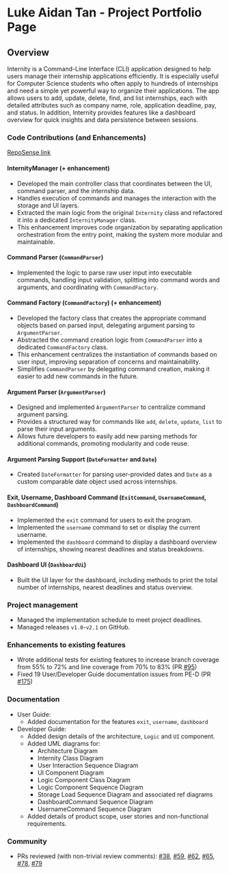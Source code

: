 # Luke Aidan Tan - Project Portfolio Page

## Overview
Internity is a Command-Line Interface (CLI) application designed to help users manage their internship applications efficiently. 
It is especially useful for Computer Science students who often apply to hundreds of internships and need a simple yet powerful 
way to organize their applications.
The app allows users to add, update, delete, find, and list internships, each with detailed 
attributes such as company name, role, application deadline, pay, and status. In addition, Internity provides features 
like a dashboard overview for quick insights and data persistence between sessions.

### Code Contributions (and Enhancements)
[RepoSense link](https://nus-cs2113-ay2526s1.github.io/tp-dashboard/?search=&sort=groupTitle&sortWithin=title&timeframe=commit&mergegroup=&groupSelect=groupByRepos&breakdown=true&checkedFileTypes=docs~functional-code~test-code~other&since=2025-09-19T00%3A00%3A00&filteredFileName=&tabOpen=true&tabType=authorship&tabAuthor=lukeai-tan&tabRepo=AY2526S1-CS2113-W14-4%2Ftp%5Bmaster%5D&authorshipIsMergeGroup=false&authorshipFileTypes=docs~functional-code~test-code~other&authorshipIsBinaryFileTypeChecked=false&authorshipIsIgnoredFilesChecked=false)
#### InternityManager (+ enhancement)
- Developed the main controller class that coordinates between the UI, command parser, and the internship data.
- Handles execution of commands and manages the interaction with the storage and UI layers.
- Extracted the main logic from the original `Internity` class and refactored it into a dedicated `InternityManager` class.
- This enhancement improves code organization by separating application orchestration from the entry point, making
the system more modular and maintainable.

#### Command Parser (`CommandParser`)
- Implemented the logic to parse raw user input into executable commands, handling input validation,
  splitting into command words and arguments, and coordinating with `CommandFactory`.

#### Command Factory (`CommandFactory`) (+ enhancement)
- Developed the factory class that creates the appropriate command objects based on parsed input,
  delegating argument parsing to `ArgumentParser`.
- Abstracted the command creation logic from `CommandParser` into a dedicated `CommandFactory` class.
- This enhancement centralizes the instantiation of commands based on user input, improving separation of concerns and
maintainability.
- Simplifies `CommandParser` by delegating command creation, making it easier to add new commands in the future.

#### Argument Parser (`ArgumentParser`) 
- Designed and implemented `ArgumentParser` to centralize command argument parsing.
- Provides a structured way for commands like `add`, `delete`, `update`, `list` to parse their input arguments.
- Allows future developers to easily add new parsing methods for additional commands, promoting modularity and
code reuse.

#### Argument Parsing Support (`DateFormatter` and `Date`)
- Created `DateFormatter` for parsing user-provided dates and `Date` as a custom comparable date object
  used across internships.

#### Exit, Username, Dashboard Command (`ExitCommand`, `UsernameCommand`, `DashboardCommand`)
- Implemented the `exit` command for users to exit the program.
- Implemented the `username` command to set or display the current username.
- Implemented the `dashboard` command to display a dashboard overview of internships, showing nearest deadlines and status
  breakdowns.

#### Dashboard UI (`DashboardUi`)
- Built the UI layer for the dashboard, including methods to print the total number of internships,
  nearest deadlines and status overview.

### Project management
- Managed the implementation schedule to meet project deadlines.
- Managed releases `v1.0`-`v2.1` on GitHub.

### Enhancements to existing features
- Wrote additional tests for existing features to increase branch coverage from 55% to 72% and line coverage from
70% to 83% (PR [#95](https://github.com/AY2526S1-CS2113-W14-4/tp/pull/95))
- Fixed 19 User/Developer Guide documentation issues from PE-D (PR [#175](https://github.com/AY2526S1-CS2113-W14-4/tp/pull/175))

### Documentation
- User Guide:
    - Added documentation for the features `exit`, `username`, `dashboard`
- Developer Guide:
    - Added design details of the architecture, `Logic` and `UI` component.
    - Added UML diagrams for:
      - Architecture Diagram
      - Internity Class Diagram
      - User Interaction Sequence Diagram
      - UI Component Diagram
      - Logic Component Class Diagram
      - Logic Component Sequence Diagram
      - Storage Load Sequence Diagram and associated ref diagrams
      - DashboardCommand Sequence Diagram
      - UsernameCommand Sequence Diagram
    - Added details of product scope, user stories and non-functional requirements.

### Community
- PRs reviewed (with non-trivial review comments):
[#38](https://github.com/AY2526S1-CS2113-W14-4/tp/pull/38),
[#59](https://github.com/AY2526S1-CS2113-W14-4/tp/pull/59),
[#62](https://github.com/AY2526S1-CS2113-W14-4/tp/pull/62),
[#65](https://github.com/AY2526S1-CS2113-W14-4/tp/pull/65),
[#78](https://github.com/AY2526S1-CS2113-W14-4/tp/pull/78),
[#79](https://github.com/AY2526S1-CS2113-W14-4/tp/pull/79)
